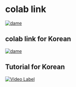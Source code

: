 # colab link
[![dame](https://colab.research.google.com/assets/colab-badge.svg)](https://colab.research.google.com/github/KeepSOBP/dame/blob/master/dame.ipynb)

## colab link for Korean
[![dame](https://colab.research.google.com/assets/colab-badge.svg)](https://colab.research.google.com/github/KeepSOBP/dame/blob/master/dame_korean.ipynb)

## Tutorial for Korean
[![Video Label](http://img.youtube.com/vi/tsM2vG14sXU/0.jpg)](https://youtu.be/tsM2vG14sXU)
